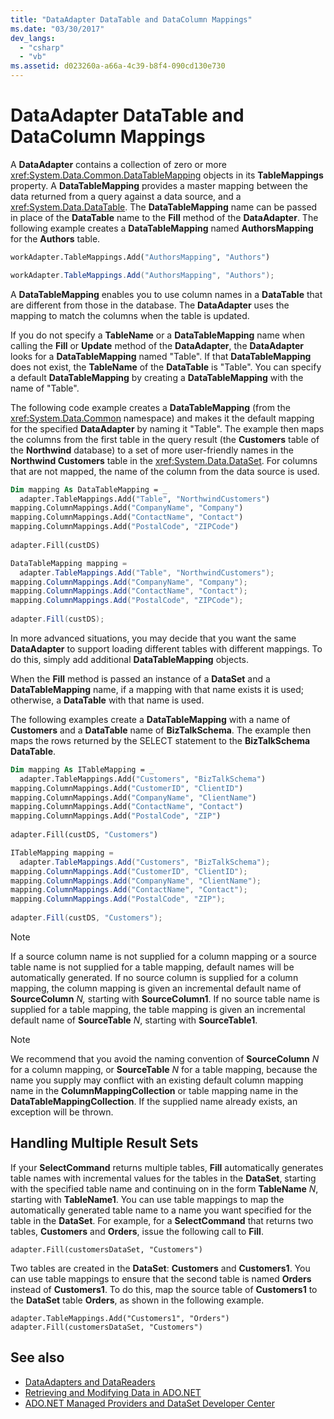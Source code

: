 ```yaml
---
title: "DataAdapter DataTable and DataColumn Mappings"
ms.date: "03/30/2017"
dev_langs: 
  - "csharp"
  - "vb"
ms.assetid: d023260a-a66a-4c39-b8f4-090cd130e730
---
```

# DataAdapter DataTable and DataColumn Mappings
A **DataAdapter** contains a collection of zero or more <xref:System.Data.Common.DataTableMapping> objects in its **TableMappings** property. A **DataTableMapping** provides a master mapping between the data returned from a query against a data source, and a <xref:System.Data.DataTable>. The **DataTableMapping** name can be passed in place of the **DataTable** name to the **Fill** method of the **DataAdapter**. The following example creates a **DataTableMapping** named **AuthorsMapping** for the **Authors** table.  
  
```vb  
workAdapter.TableMappings.Add("AuthorsMapping", "Authors")  
```  
  
```csharp  
workAdapter.TableMappings.Add("AuthorsMapping", "Authors");  
```  
  
 A **DataTableMapping** enables you to use column names in a **DataTable** that are different from those in the database. The **DataAdapter** uses the mapping to match the columns when the table is updated.  
  
 If you do not specify a **TableName** or a **DataTableMapping** name when calling the **Fill** or **Update** method of the **DataAdapter**, the **DataAdapter** looks for a **DataTableMapping** named "Table". If that **DataTableMapping** does not exist, the **TableName** of the **DataTable** is "Table". You can specify a default **DataTableMapping** by creating a **DataTableMapping** with the name of "Table".  
  
 The following code example creates a **DataTableMapping** (from the <xref:System.Data.Common> namespace) and makes it the default mapping for the specified **DataAdapter** by naming it "Table". The example then maps the columns from the first table in the query result (the **Customers** table of the **Northwind** database) to a set of more user-friendly names in the **Northwind Customers** table in the <xref:System.Data.DataSet>. For columns that are not mapped, the name of the column from the data source is used.  
  
```vb  
Dim mapping As DataTableMapping = _  
  adapter.TableMappings.Add("Table", "NorthwindCustomers")  
mapping.ColumnMappings.Add("CompanyName", "Company")  
mapping.ColumnMappings.Add("ContactName", "Contact")  
mapping.ColumnMappings.Add("PostalCode", "ZIPCode")  
  
adapter.Fill(custDS)  
```  
  
```csharp  
DataTableMapping mapping =   
  adapter.TableMappings.Add("Table", "NorthwindCustomers");  
mapping.ColumnMappings.Add("CompanyName", "Company");  
mapping.ColumnMappings.Add("ContactName", "Contact");  
mapping.ColumnMappings.Add("PostalCode", "ZIPCode");  
  
adapter.Fill(custDS);  
```  
  
 In more advanced situations, you may decide that you want the same **DataAdapter** to support loading different tables with different mappings. To do this, simply add additional **DataTableMapping** objects.  
  
 When the **Fill** method is passed an instance of a **DataSet** and a **DataTableMapping** name, if a mapping with that name exists it is used; otherwise, a **DataTable** with that name is used.  
  
 The following examples create a **DataTableMapping** with a name of **Customers** and a **DataTable** name of **BizTalkSchema**. The example then maps the rows returned by the SELECT statement to the **BizTalkSchema** **DataTable**.  
  
```vb  
Dim mapping As ITableMapping = _  
  adapter.TableMappings.Add("Customers", "BizTalkSchema")  
mapping.ColumnMappings.Add("CustomerID", "ClientID")  
mapping.ColumnMappings.Add("CompanyName", "ClientName")  
mapping.ColumnMappings.Add("ContactName", "Contact")  
mapping.ColumnMappings.Add("PostalCode", "ZIP")  
  
adapter.Fill(custDS, "Customers")  
```  
  
```csharp  
ITableMapping mapping =   
  adapter.TableMappings.Add("Customers", "BizTalkSchema");  
mapping.ColumnMappings.Add("CustomerID", "ClientID");  
mapping.ColumnMappings.Add("CompanyName", "ClientName");  
mapping.ColumnMappings.Add("ContactName", "Contact");  
mapping.ColumnMappings.Add("PostalCode", "ZIP");  
  
adapter.Fill(custDS, "Customers");  
```  
  
> [!NOTE]
> If a source column name is not supplied for a column mapping or a source table name is not supplied for a table mapping, default names will be automatically generated. If no source column is supplied for a column mapping, the column mapping is given an incremental default name of **SourceColumn** *N,* starting with **SourceColumn1**. If no source table name is supplied for a table mapping, the table mapping is given an incremental default name of **SourceTable** *N*, starting with **SourceTable1**.  
  
> [!NOTE]
> We recommend that you avoid the naming convention of **SourceColumn** *N* for a column mapping, or **SourceTable** *N* for a table mapping, because the name you supply may conflict with an existing default column mapping name in the **ColumnMappingCollection** or table mapping name in the **DataTableMappingCollection**. If the supplied name already exists, an exception will be thrown.  
  
## Handling Multiple Result Sets  
 If your **SelectCommand** returns multiple tables, **Fill** automatically generates table names with incremental values for the tables in the **DataSet**, starting with the specified table name and continuing on in the form **TableName** *N*, starting with **TableName1**. You can use table mappings to map the automatically generated table name to a name you want specified for the table in the **DataSet**. For example, for a **SelectCommand** that returns two tables, **Customers** and **Orders**, issue the following call to **Fill**.  
  
```  
adapter.Fill(customersDataSet, "Customers")  
```  
  
 Two tables are created in the **DataSet**: **Customers** and **Customers1**. You can use table mappings to ensure that the second table is named **Orders** instead of **Customers1**. To do this, map the source table of **Customers1** to the **DataSet** table **Orders**, as shown in the following example.  
  
```  
adapter.TableMappings.Add("Customers1", "Orders")  
adapter.Fill(customersDataSet, "Customers")  
```  
  
## See also

- [DataAdapters and DataReaders](../../../../docs/framework/data/adonet/dataadapters-and-datareaders.md)
- [Retrieving and Modifying Data in ADO.NET](../../../../docs/framework/data/adonet/retrieving-and-modifying-data.md)
- [ADO.NET Managed Providers and DataSet Developer Center](https://go.microsoft.com/fwlink/?LinkId=217917)
